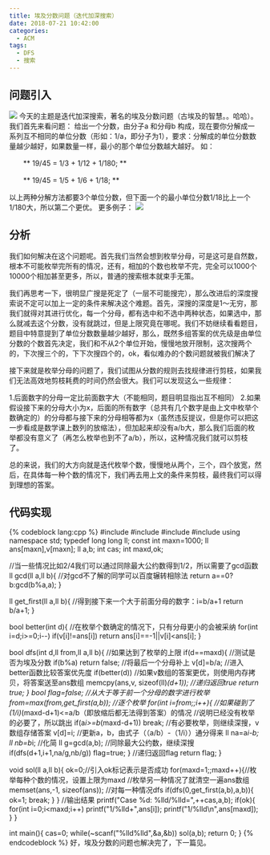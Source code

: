 ```yaml
---
title: 埃及分数问题（迭代加深搜索）
date: 2018-07-21 10:42:00
categories:
  - ACM
tags:
  - DFS
  - 搜索
---
```

## 问题引入
![](/img/埃及分数2.jpeg)
今天的主题是迭代加深搜索，著名的埃及分数问题（古埃及的智慧。。哈哈）。我们首先来看问题：
给出一个分数，由分子a 和分母b 构成，现在要你分解成一系列互不相同的单位分数（形如：1/a，即分子为1），要求：分解成的单位分数数量越少越好，如果数量一样，最小的那个单位分数越大越好。
如：

　　** 19/45 = 1/3 + 1/12 + 1/180; **

　　** 19/45 = 1/5 + 1/6 + 1/18; **

以上两种分解方法都要3个单位分数，但下面一个的最小单位分数1/18比上一个1/180大，所以第二个更优。
更多例子：
![](/img/埃及分数1.jpg)
## 分析
我们如何解决在这个问题呢。首先我们当然会想到枚举分母，可是这可是自然数，根本不可能枚举完所有的情况，还有，相加的个数也枚举不完，完全可以1000个10000个相加甚至更多，所以，普通的搜索根本就束手无策。

我们再思考一下，很明显广搜是死定了（一层不可能搜完），那么改进后的深度搜索说不定可以加上一定的条件来解决这个难题。首先，深搜的深度是1～无穷，那我们就得对其进行优化，每一个分母，都有选中和不选中两种状态，如果选中，那么就减去这个分数，没有就跳过，但是上限究竟在哪呢。我们不妨继续看看题目，题目中特意提到了单位分数数量越少越好，那么，既然多组答案的优先级是由单位分数的个数首先决定，我们和不从2个单位开始，慢慢地放开限制，这次搜两个的，下次搜三个的，下下次搜四个的，ok，看似难办的个数问题就被我们解决了

接下来就是枚举分母的问题了，我们试图从分数的规则去找规律进行剪枝，如果我们无法高效地剪枝耗费的时间仍然会很大。我们可以发现这么一些规律：

1.后面数字的分母一定比前面数字大（不能相同，题目明显指出互不相同）
2.如果假设接下来的分母大小为x，后面的所有数字（总共有几个数字是由上文中枚举个数确定的）的分母都与接下来的分母相等都为x（虽然违反提议，但是你可以把这一步看成是数学课上数列的放缩法），但加起来却没有a/b大，那么我们后面的枚举都没有意义了（再怎么枚举也到不了a/b），所以，这种情况我们就可以剪枝了。

总的来说，我们的大方向就是迭代枚举个数，慢慢地从两个，三个，四个放宽，然后，在具体每一种个数的情况下，我们再去用上文的条件来剪枝，最终我们可以得到理想的答案。

## 代码实现
{% codeblock lang:cpp %}
#include <algorithm>
#include <iostream>
#include <cstring>
#include <cstdio>
using namespace std;
typedef long long ll;
const int maxn=1000;
ll ans[maxn],v[maxn];
ll a,b;
int cas;
int maxd,ok;

//当一些情况比如2/4我们可以通过同除最大公约数得到1/2，所以需要了gcd函数
ll gcd(ll a,ll b){
    //对gcd不了解的同学可以百度辗转相除法
    return a==0?b:gcd(b%a,a);
}

ll get_first(ll a,ll b){
    //得到接下来一个大于前面分母的数字：i=b/a+1
    return b/a+1;
}

bool better(int d){
    //在枚举个数确定的情况下，只有分母更小的会被采纳
    for(int i=d;i>=0;i--)
        if(v[i]!=ans[i])
            return ans[i]==-1||v[i]<ans[i];
}

bool dfs(int d,ll from,ll a,ll b){
    //如果达到了枚举的上限
    if(d==maxd){
        //测试是否为埃及分数
        if(b%a) return false;
        //将最后一个分母补上
        v[d]=b/a;
        //进入better函数比较答案优先度
        if(better(d))
            //如果v数组的答案更优，则使用内存拷贝，将答案送至ans数组
            memcpy(ans,v, sizeof(ll)*(d+1));
        //递归返回true
        return true;
    }
    bool flag=false;
    //从大于等于前一个分母的数字进行枚举
    from=max(from,get_first(a,b));
    //逐个枚举
    for(int i=from;;i++){
        //如果碰到了(1/i)*(maxd-d+1)<=a/b（即放缩后都无法得到答案）的情况
        //说明已经没有枚举的必要了，所以跳出
        if(a*i>=b*(maxd-d+1))
            break;
        //有必要枚举，则继续深搜，v数组存储答案
        v[d]=i;
        //更新a，b，由式子（（a/b）-（1/i））通分得来
        ll na=a*i-b;
        ll nb=b*i;
        //化简
        ll g=gcd(a,b);
        //同除最大公约数，继续深搜
        if(dfs(d+1,i+1,na/g,nb/g))
            flag=true;
    }
    //递归返回flag
    return flag;
}

void sol(ll a,ll b){
    ok=0;//引入ok标记表示是否成功
    for(maxd=1;;maxd++){//枚举每种个数的情况，设置上限为maxd
        //枚举另一种情况了就清空一遍ans数组
        memset(ans,-1, sizeof(ans));
        //对每一种情况dfs
        if(dfs(0,get_first(a,b),a,b)){
            ok=1;
            break;
        }
    }
    //输出结果
    printf("Case %d: %lld/%lld=",++cas,a,b);
    if(ok){
        for(int i=0;i<maxd;i++)
            printf("1/%lld+",ans[i]);
        printf("1/%lld\n",ans[maxd]);
    }
}

int main(){
    cas=0;
    while(~scanf("%lld%lld",&a,&b))
        sol(a,b);
    return 0;
}
{% endcodeblock %}
好，埃及分数的问题也解决完了，下一篇见。



